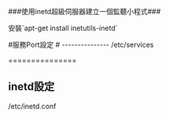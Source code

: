 ###使用inetd超級伺服器建立一個監聽小程式###
<p>安裝`apt-get install inetutils-inetd` </p>
#服務Port設定 #
--------------- 
/etc/services 

=============== 

inetd設定 
--------------- 
/etc/inetd.conf 
